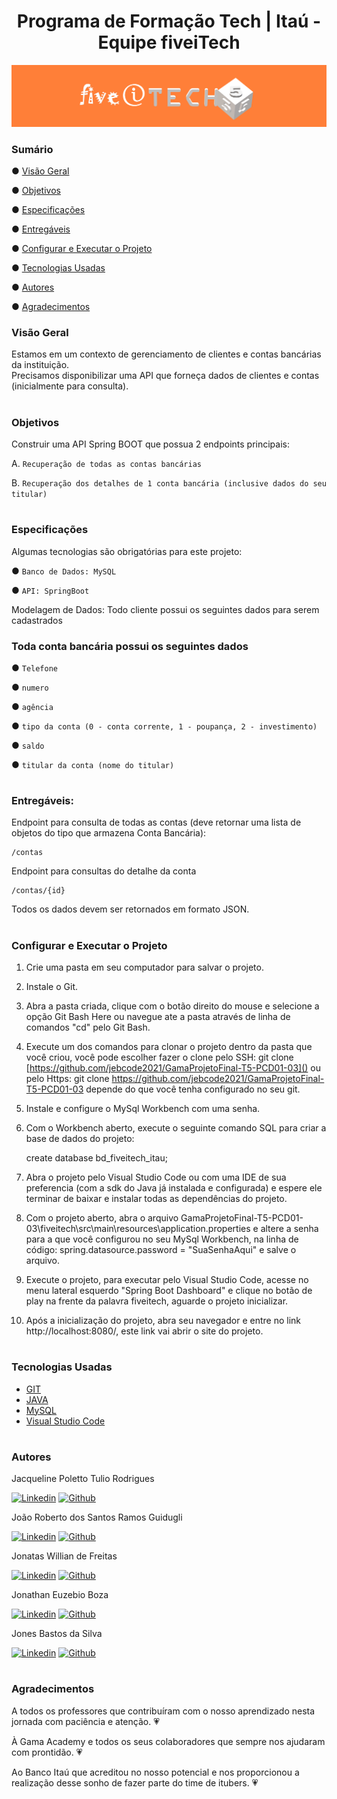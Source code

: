 # <div align="center"> Programa de Formação Tech | Itaú - Equipe fiveiTech </div>

  <div>
    <img src="imagens/cincoitech.png">
  </div>

### Sumário
● [Visão Geral](#visão-geral)

● [Objetivos](#objetivos)

● [Especificações](#especificações)

● [Entregáveis](#entregáveis)

● [Configurar e Executar o Projeto](#configurar-e-executar-o-projeto)

● [Tecnologias Usadas](#tecnologias-usadas)

● [Autores](#autores)

● [Agradecimentos](#agradecimentos)

### Visão Geral
Estamos em um contexto de gerenciamento de clientes e contas bancárias da instituição. <br>
Precisamos disponibilizar uma API que forneça dados de clientes e contas (inicialmente para
consulta).
#

### Objetivos
Construir uma API Spring BOOT que possua 2 endpoints principais: <br>

A. `Recuperação de todas as contas bancárias`

B. `Recuperação dos detalhes de 1 conta bancária (inclusive dados do seu titular)`
#

### Especificações
Algumas tecnologias são obrigatórias para este projeto: <br>

● `Banco de Dados: MySQL`

● `API: SpringBoot`

Modelagem de Dados: 
Todo cliente possui os seguintes dados para serem cadastrados

### Toda conta bancária possui os seguintes dados 

● `Telefone` 

● `numero`

● `agência`

● `tipo da conta (0 - conta corrente, 1 - poupança, 2 - investimento)`

● `saldo`

● `titular da conta (nome do titular)`
#

### Entregáveis:

Endpoint para consulta de todas as contas (deve retornar uma lista de objetos do tipo
que armazena Conta Bancária):

    /contas

Endpoint para consultas do detalhe da conta

    /contas/{id}

Todos os dados devem ser retornados em formato JSON.
#

### Configurar e Executar o Projeto
1. Crie uma pasta em seu computador para salvar o projeto.

2. Instale o Git.

3. Abra a pasta criada, clique com o botão direito do mouse e selecione a opção Git Bash Here ou navegue ate a pasta através de linha de comandos "cd" pelo Git Bash.

4. Execute um dos comandos para clonar o projeto dentro da pasta que você criou, você pode escolher fazer o clone pelo SSH: git clone [https://github.com/jebcode2021/GamaProjetoFinal-T5-PCD01-03]() ou pelo Https: git clone https://github.com/jebcode2021/GamaProjetoFinal-T5-PCD01-03 depende do que você tenha configurado no seu git.

5. Instale e configure o MySql Workbench com uma senha.

6. Com o Workbench aberto, execute o seguinte comando SQL para criar a base de dados do projeto: 

   create database bd_fiveitech_itau;

7. Abra o projeto pelo Visual Studio Code ou com uma IDE de sua preferencia (com a sdk do Java já instalada e configurada) e espere ele terminar de baixar e instalar todas as dependências do projeto.

8. Com o projeto aberto, abra o arquivo GamaProjetoFinal-T5-PCD01-03\fiveitech\src\main\resources\application.properties e altere a senha para a que você configurou no seu MySql Workbench, na linha de código: spring.datasource.password = "SuaSenhaAqui" e salve o arquivo.

9. Execute o projeto, para executar pelo Visual Studio Code, acesse no menu lateral esquerdo "Spring Boot Dashboard" e clique no botão de play na frente da palavra fiveitech, aguarde o projeto inicializar.

10. Após a inicialização do projeto, abra seu navegador e entre no link http://localhost:8080/, este link vai abrir o site do projeto.
#

### Tecnologias Usadas
- [GIT](https://git-scm.com/downloads)
- [JAVA](https://www.java.com/pt-BR/download/)
- [MySQL](https://www.mysql.com/downloads/)
- [Visual Studio Code](https://code.visualstudio.com/)
#

### Autores

<summary>Jacqueline Poletto Tulio Rodrigues</summary>

[![Linkedin](https://img.shields.io/badge/LinkedIn-0077B5?style=for-the-badge&logo=linkedin&logoColor=white)](https://www.linkedin.com/in/jacquelinepoletto/)
[![Github](https://img.shields.io/badge/GitHub-100000?style=for-the-badge&logo=github&logoColor=white)](https://github.com/jacquepoletto)

<summary>João Roberto dos Santos Ramos Guidugli</summary>

[![Linkedin](https://img.shields.io/badge/LinkedIn-0077B5?style=for-the-badge&logo=linkedin&logoColor=white)](https://www.linkedin.com/in/jo%C3%A3o-guidugli-pcd-58897a1a2/)
[![Github](https://img.shields.io/badge/GitHub-100000?style=for-the-badge&logo=github&logoColor=white)](https://github.com/engjobe)

<summary>Jonatas Willian de Freitas</summary>

[![Linkedin](https://img.shields.io/badge/LinkedIn-0077B5?style=for-the-badge&logo=linkedin&logoColor=white)](https://www.linkedin.com/in/jonatas-willian-de-freitas/)
[![Github](https://img.shields.io/badge/GitHub-100000?style=for-the-badge&logo=github&logoColor=white)](https://github.com/jonataswf)

<summary>Jonathan Euzebio Boza</summary>

[![Linkedin](https://img.shields.io/badge/LinkedIn-0077B5?style=for-the-badge&logo=linkedin&logoColor=white)](https://www.linkedin.com/in/jonathaneboza/)
[![Github](https://img.shields.io/badge/GitHub-100000?style=for-the-badge&logo=github&logoColor=white)](https://github.com/jebcode2021)

<summary>Jones Bastos da Silva</summary>

[![Linkedin](https://img.shields.io/badge/LinkedIn-0077B5?style=for-the-badge&logo=linkedin&logoColor=white)](https://www.linkedin.com/in/jones/bastos-73b22372)
[![Github](https://img.shields.io/badge/GitHub-100000?style=for-the-badge&logo=github&logoColor=white)](https://github.com/jonesbastos)
#

### Agradecimentos
A todos os professores que contribuíram com o nosso aprendizado nesta jornada com paciência e atenção. :heartpulse:

À Gama Academy e todos os seus colaboradores que sempre nos ajudaram com prontidão. :heartpulse:

Ao Banco Itaú que acreditou no nosso potencial e nos proporcionou a realização desse sonho de fazer parte do time de itubers. :heartpulse:
